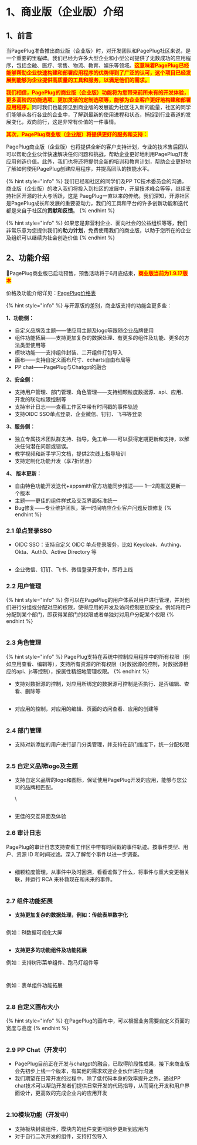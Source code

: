 # 1、商业版（企业版）介绍

## 1、前言

当PagePlug准备推出商业版（企业版）时，对开发团队和PagePlug社区来说，是一个重要的里程碑。我们已经为许多大型企业和小型公司提供了无数成功的应用程序，包括金融、医疗、零售、物流、教育、娱乐等领域。<mark style="color:red;">**这意味着PagePlug已经能够帮助企业快速构建和部署应用程序的优势得到了广泛的认可，这个项目已经发展到能够为企业提供高质量的工具和服务，以满足他们的需求。**</mark>



<mark style="color:red;">**我们相信，PagePlug的商业版（企业版）功能将为您带来前所未有的开发体验，更多高阶的功能选项、更加灵活的定制选项等，能够为企业客户更好地构建和部署应用程序。**</mark>同时我们也能预见到商业版的发展能为社区注入新的能量，社区的同学们能够从各行各业的企业中，了解到最新的使用进程和状态，捕捉到行业赛道的发展变化，双向前行，这是非常有价值的一件事情。



<mark style="color:red;">**其次，PagePlug商业版（企业版）将提供更好的服务和支持：**</mark>

PagePlug商业版（企业版）也将提供全新的客户支持计划，专业的技术售后团队可以帮助企业伙伴快速解决任何问题和挑战，帮助企业更好地利用PagePlug开发应用创造价值。此外，我们也将还将提供全新的培训和教育计划，帮助企业更好地了解如何使用PagePlug创建应用程序，并提高团队的技能水平。

{% hint style="info" %}
我们已经和社区的同学们及PP TC技术委员会的沟通，商业版（企业版）的收入我们将投入到社区的发展中，开展技术峰会等等，继续支持社区开源的壮大与活跃，这是 PaegPlug一直以来的传统。我们深知，开源社区是PagePlug成长和发展的重要驱动力，我们的工具和平台的许多创新功能和迭代都是来自于社区的**贡献和反馈**。
{% endhint %}

{% hint style="info" %}
如果您是非营利企业、面向社会的公益组织等等，我们非常乐意为您提供我们的**助力计划**，免费使用我们的商业版，以助于您所在的企业及组织可以继续为社会创造价值
{% endhint %}



## 2、功能介绍

📣PagePlug商业版已启动预售，预售活动将于6月底结束，<mark style="color:red;">**商业版当前为1.9.17版本**</mark>

价格及功能介绍详见：[PagePlug价格表](2-jia-ge-biao.md)

{% hint style="info" %}
与开源版的差别，商业版支持的功能会更多些：

**1、功能侧：**

* 自定义品牌及主题——使应用主题及logo等跟随企业品牌使用
* 组件功能拓展——支持更加复杂的数据处理、有更多的组件及功能、更多的方法类型使用等
* 模块功能——支持组件封装、二开组件打包导入
* 画布——支持自定义画布尺寸、echarts自由布局等
* PP chat——PagePlug与Chatgpt的融合

**2、安全侧：**

* 支持用户管理、部门管理、角色管理——支持细颗粒度数据源、api、应用、开发的联动权限控制等
* 支持审计日志——查看工作区中带有时间戳的事件轨迹
* 支持OIDC SSO单点登录、企业微信、钉钉、飞书等登录

**3、服务侧：**

* 独立专属技术团队群支持、指导，免工单——可以获得定期更新和支持，以解决任何潜在问题或错误。
* 教学视频和新手学习文档，提供2次线上指导培训
* 支持定制化功能开发（享7折优惠）

**4、 版本更新：**

* 自由特色功能开发迭代+appsmith官方功能同步推送—— 1—2周推送更新一个版本
* 主题——更佳的组件样式及交互界面标准统一
* Bug修复——专业维护团队，第一时间响应企业客户问题反馈修复
{% endhint %}



### 2.1 单点登录SSO

* OIDC SSO：支持自定义 OIDC 单点登录服务，比如 Keycloak、Authing、Okta、Auth0、Active Directory 等

<figure><img src="../.gitbook/assets/image (40).png" alt=""><figcaption></figcaption></figure>

* 企业微信、钉钉、飞书、微信登录开发中，即将上线



### 2.2 用户管理

{% hint style="info" %}
你可以在PagePlug的用户体系对用户进行管理，并对他们进行分组或分配对应的权限，使得应用的开发及访问控制更加安全。例如将用户分配到某个部门，即获得某部门的权限或者单独对对用户分配某个权限
{% endhint %}



<figure><img src="../.gitbook/assets/image (8) (4).png" alt=""><figcaption></figcaption></figure>





### 2.3 角色管理

{% hint style="info" %}
PagePlug支持在系统中控制应用程序中的所有权限（例如应用查看、编辑等），支持所有资源的所有权限（对数据源的控制，对数据源相应的api、js等控制），按属性精细地管理权限。
{% endhint %}

* 支持对数据源的控制，对应用所绑定的数据源可控制是否执行、是否编辑、查看、删除等

<figure><img src="../.gitbook/assets/image (27) (2).png" alt=""><figcaption></figcaption></figure>

* 对应用的控制，对应用的编辑、页面的访问查看、应用的创建等

<figure><img src="../.gitbook/assets/image (31) (2).png" alt=""><figcaption></figcaption></figure>



### 2.4 部门管理

* 支持对新添加的用户进行部门分类管理，并支持在部门维度下，统一分配权限

<figure><img src="../.gitbook/assets/image (26) (3).png" alt=""><figcaption></figcaption></figure>



### 2.5 自定义品牌logo及主题

*   支持自定义品牌的logo和图标，保证使用PagePlug开发的应用，能够与您公司的品牌相匹配。

    \


<figure><img src="../.gitbook/assets/image (41).png" alt=""><figcaption></figcaption></figure>

* 更佳的交互界面及体验



### 2.6 审计日志

PagePlug的审计日志支持查看工作区中带有时间戳的事件轨迹。按事件类型、用户、资源 ID 和时间过滤。深入了解每个事件以进一步调查。

<figure><img src="../.gitbook/assets/image (25) (2).png" alt=""><figcaption></figcaption></figure>

* 细颗粒度管理，从事件中及时回溯，看看谁做了什么，将事件与重大变更相关联，并运行 RCA 来补救现在和未来的事件。

<figure><img src="../.gitbook/assets/image (2).png" alt=""><figcaption></figcaption></figure>

### 2.7 组件功能拓展

* **支持更加复杂的数据处理，例如：传统表单数字化**

<figure><img src="../.gitbook/assets/image (22) (3).png" alt=""><figcaption></figcaption></figure>

例如：BI数据可视化大屏

<figure><img src="../.gitbook/assets/image (34) (5).png" alt=""><figcaption></figcaption></figure>

* **支持更多的功能组件及功能拓展**

例如：支持树形菜单组件、跑马灯组件等

<figure><img src="../.gitbook/assets/image (43) (1).png" alt=""><figcaption></figcaption></figure>

<figure><img src="../.gitbook/assets/image (17).png" alt=""><figcaption></figcaption></figure>

例如：表单组件功能拓展

<figure><img src="../.gitbook/assets/image (10).png" alt=""><figcaption></figcaption></figure>

### 2.8 自定义画布大小

{% hint style="info" %}
在PagePlug的画布中，可以根据业务需要自定义页面的宽度与高度
{% endhint %}

<figure><img src="../.gitbook/assets/image (34).png" alt=""><figcaption></figcaption></figure>

### 2.9 PP Chat（开发中）

* PagePlug目前正在开发与chatgpt的融合，已取得阶段性成果，接下来商业版会先初步上线一个版本，有其他的需求欢迎企业伙伴进行沟通
* 我们期望在日常开发的过程中，除了低代码本身的效率提升之外，通过PP chat技术可以帮助开发者们提供日常开发的代码指导，从而简化开发和用户界面设计，更高效的完成企业内的应用开发

<figure><img src="../.gitbook/assets/PP chat.gif" alt=""><figcaption></figcaption></figure>

### 2.10模块功能（开发中）

* 支持板块封装组件，模块内的组件变更可同步更新到应用内
* 对于自行二次开发的组件，支持打包导入
